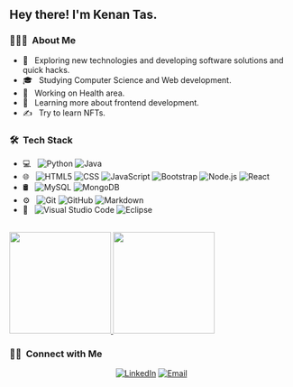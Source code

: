   <h2> Hey there! I'm Kenan Tas.</h2>

  <h3> 👨🏻‍💻 &nbsp;About Me </h3>

  - 🤔 &nbsp; Exploring new technologies and developing software solutions and quick hacks.
  - 🎓 &nbsp; Studying Computer Science and Web development.
  - 💼 &nbsp; Working on Health area.
  - 🌱 &nbsp; Learning more about frontend development.
  - ✍️ &nbsp; Try to learn NFTs.

  <h3> 🛠 &nbsp;Tech Stack</h3>

  - 💻 &nbsp;
    ![Python](https://img.shields.io/badge/-Python-333333?style=flat&logo=python)
    ![Java](https://img.shields.io/badge/-Java-333333?style=flat&logo=Java&logoColor=007396)
  - 🌐 &nbsp;
    ![HTML5](https://img.shields.io/badge/-HTML5-333333?style=flat&logo=HTML5)
    ![CSS](https://img.shields.io/badge/-CSS-333333?style=flat&logo=CSS3&logoColor=1572B6)
    ![JavaScript](https://img.shields.io/badge/-JavaScript-333333?style=flat&logo=javascript)
    ![Bootstrap](https://img.shields.io/badge/-Bootstrap-333333?style=flat&logo=bootstrap&logoColor=563D7C)
    ![Node.js](https://img.shields.io/badge/-Node.js-333333?style=flat&logo=node.js)
    ![React](https://img.shields.io/badge/-React-333333?style=flat&logo=react)
  - 🛢 &nbsp;
    ![MySQL](https://img.shields.io/badge/-MySQL-333333?style=flat&logo=mysql)
    ![MongoDB](https://img.shields.io/badge/-MongoDB-333333?style=flat&logo=mongodb)
  - ⚙️ &nbsp;
    ![Git](https://img.shields.io/badge/-Git-333333?style=flat&logo=git)
    ![GitHub](https://img.shields.io/badge/-GitHub-333333?style=flat&logo=github)
    ![Markdown](https://img.shields.io/badge/-Markdown-333333?style=flat&logo=markdown)
  - 🔧 &nbsp;
    ![Visual Studio Code](https://img.shields.io/badge/-Visual%20Studio%20Code-333333?style=flat&logo=visual-studio-code&logoColor=007ACC)
    ![Eclipse](https://img.shields.io/badge/-Eclipse-333333?style=flat&logo=eclipse-ide&logoColor=2C2255)

  <br/>

  <a href="https://github.com/enespolat25">
    <img height="180em" src="https://github-readme-stats.vercel.app/api?username=kenan25&theme=buefy&show_icons=true" />
    <img height="180em" src="https://github-readme-stats.vercel.app/api/top-langs/?username=kenan25&theme=buefy&layout=compact" />
  </a>

  <br/>

  <h3> 🤝🏻 &nbsp;Connect with Me </h3>

  <p align="center">
  <a href="https://www.linkedin.com/in/kenan-taş-8b8361118/"><img alt="LinkedIn" src="https://img.shields.io/badge/LinkedIn-Kenan%20Taş-blue?style=flat-square&logo=linkedin"></a>
  <a href="mailto:polat.enes1985@gmail.com"><img alt="Email" src="https://img.shields.io/badge/Email-polat.enes1985@gmail.com-blue?style=flat-square&logo=gmail"></a>
  </p>

  <!--
  **enespolat25/enespolat25** is a ✨ _special_ ✨ repository because its `README.md` (this file) appears on your GitHub profile.

  Here are some ideas to get you started:

  - 🔭 I’m currently working on ...
  - 🌱 I’m currently learning ...
  - 👯 I’m looking to collaborate on ...
  - 🤔 I’m looking for help with ...
  - 💬 Ask me about ...
  - 📫 How to reach me: ...
  - 😄 Pronouns: ...
  - ⚡ Fun fact: ...
  -->

